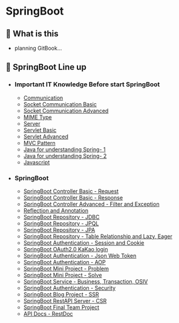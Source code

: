 # SpringBoot

## 📌 What is this

- planning GitBook...

## 📌 SpringBoot Line up

- ### Important IT Knowledge Before start SpringBoot

     - [Communication](https://github.com/JasonSong97/SpringBoot-Knowledge/blob/main/1.%20Communication/CH01.%20%ED%86%B5%EC%8B%A0.md)
     - [Socket Communication Basic](https://github.com/JasonSong97/SpringBoot-Knowledge/blob/main/2.%20Socket%20Communication%20Basic/CH02%20%EC%86%8C%EC%BC%93%ED%86%B5%EC%8B%A0%20%EA%B8%B0%EB%B3%B8.md)
     - [Socket Communication Advanced](https://github.com/JasonSong97/SpringBoot-Knowledge/blob/main/3.%20Socket%20Communication%20Advanced/CH03%20%EC%86%8C%EC%BC%93%ED%86%B5%EC%8B%A0%20%EA%B3%A0%EA%B8%89.md)
     - [MIME Type](https://github.com/JasonSong97/SpringBoot-Knowledge/blob/main/4.%20MIME%20Type/CH04%20MIME%20%ED%83%80%EC%9E%85.md)
     - [Server](https://github.com/JasonSong97/SpringBoot-Knowledge/blob/main/5.%20Server/CH05%20%EC%84%9C%EB%B2%84.md)
     - [Servlet Basic](https://github.com/JasonSong97/SpringBoot-Knowledge/blob/main/6.%20Servlet%20Basic/CH06%20%EC%84%9C%EB%B8%94%EB%A6%BF%20%EA%B8%B0%EB%B3%B8.md)
     - [Servlet Advanced](https://github.com/JasonSong97/SpringBoot-Knowledge/blob/main/7.%20Servlet%20Advanced/CH07%20%EC%84%9C%EB%B8%94%EB%A6%BF%20%EA%B3%A0%EA%B8%89.md)
     - [MVC Pattern](https://github.com/JasonSong97/SpringBoot-Knowledge/blob/main/8.%20MVC%20Pattern/CH08%20MVC%20%ED%8C%A8%ED%84%B4.md)
     - [Java for understanding Spring- 1](https://github.com/JasonSong97/SpringBoot-Knowledge/blob/main/9.%20Java%20for%20understanding%20Spring-%201/CH09%20%EC%8A%A4%ED%94%84%EB%A7%81%20%EC%9D%B4%ED%95%B4%EB%A5%BC%20%EC%9C%84%ED%95%9C%20%EC%9E%90%EB%B0%94%20%EA%B3%A0%EA%B8%89%20-1.md)
     - [Java for understanding Spring- 2](https://github.com/JasonSong97/SpringBoot-Knowledge/blob/main/10.%20Java%20for%20understanding%20Spring-%202/CH10%20%EC%8A%A4%ED%94%84%EB%A7%81%20%EC%9D%B4%ED%95%B4%EB%A5%BC%20%EC%9C%84%ED%95%9C%20%EC%9E%90%EB%B0%94%20%EA%B3%A0%EA%B8%89-2.md)
     - [Javascript](https://github.com/JasonSong97/SpringBoot-Knowledge/blob/main/11.%20Javascript/CH11%20%EC%9E%90%EB%B0%94%EC%8A%A4%ED%81%AC%EB%A6%BD%ED%8A%B8.md)

- ### SpringBoot

     - [SpringBoot Controller Basic - Request](https://github.com/JasonSong97/SpringBoot-Knowledge/blob/main/12.%20SpringBoot%20Controller%20Basic%20-%20Request/CH12%20%EC%8A%A4%ED%94%84%EB%A7%81%EB%B6%80%ED%8A%B8%20%EC%BB%A8%ED%8A%B8%EB%A1%A4%EB%9F%AC%20%EA%B8%B0%EB%B3%B8%20-%20%EC%9A%94%EC%B2%AD.md)
     - [SpringBoot Controller Basic - Response](https://github.com/JasonSong97/SpringBoot-Knowledge/blob/main/13.%20SpringBoot%20Controller%20Basic%20-%20Response/CH13%20%EC%8A%A4%ED%94%84%EB%A7%81%EB%B6%80%ED%8A%B8%20%EC%BB%A8%ED%8A%B8%EB%A1%A4%EB%9F%AC%20%EA%B8%B0%EB%B3%B8%20-%20%EC%9D%91%EB%8B%B5.md)
     - [SpringBoot Controller Advanced - Filter and Exception](https://github.com/JasonSong97/SpringBoot-Knowledge/blob/main/14.%20SpringBoot%20Controller%20Advanced%20-%20Filter%20and%20Exception/CH14%20%EC%8A%A4%ED%94%84%EB%A7%81%EB%B6%80%ED%8A%B8%20%EC%BB%A8%ED%8A%B8%EB%A1%A4%EB%9F%AC%20%EA%B3%A0%EA%B8%89%20-%20%ED%95%84%ED%84%B0%EC%99%80%20%EC%98%88%EC%99%B8%EC%B2%98%EB%A6%AC.md)
     - [Reflection and Annotation](https://github.com/JasonSong97/SpringBoot-Knowledge/blob/main/15.%20Reflection%20and%20Annotation/CH15%20%EB%A6%AC%ED%94%8C%EB%A0%89%EC%85%98%EA%B3%BC%20%EC%96%B4%EB%85%B8%ED%85%8C%EC%9D%B4%EC%85%98.md)
     - [SpringBoot Repository - JDBC](https://github.com/JasonSong97/SpringBoot-Knowledge/blob/main/16.%20SpringBoot%20Repository%20-%20JDBC/CH16%20%EC%8A%A4%ED%94%84%EB%A7%81%EB%B6%80%ED%8A%B8%20%EB%A0%88%ED%8C%8C%EC%A7%80%ED%86%A0%EB%A6%AC(%EC%A0%80%EC%9E%A5%EC%86%8C)%20-%20JDBC.md)
     - [SpringBoot Repository - JPQL](https://github.com/JasonSong97/SpringBoot-Knowledge/blob/main/17.%20SpringBoot%20Repository%20-%20JPQL/CH17%20%EC%8A%A4%ED%94%84%EB%A7%81%EB%B6%80%ED%8A%B8%20%EB%A0%88%ED%8C%8C%EC%A7%80%ED%86%A0%EB%A6%AC(%EC%A0%80%EC%9E%A5%EC%86%8C)%20-%20JPQL.md)
     - [SpringBoot Repository - JPA](https://github.com/JasonSong97/SpringBoot-Knowledge/blob/main/18.%20SpringBoot%20Repository%20-%20JPA/CH18%20%EC%8A%A4%ED%94%84%EB%A7%81%EB%B6%80%ED%8A%B8%20%EB%A0%88%ED%8C%8C%EC%A7%80%ED%86%A0%EB%A6%AC(%EC%A0%80%EC%9E%A5%EC%86%8C)%20-%20JPA.md)
     - [SpringBoot Repository - Table Relationship and Lazy, Eager](https://github.com/JasonSong97/SpringBoot-Knowledge/blob/main/19.%20SpringBoot%20Repository%20-%20Table%20Relationship%20and%20Lazy%2C%20Eager/CH19%20%EC%8A%A4%ED%94%84%EB%A7%81%EB%B6%80%ED%8A%B8%20%EB%A0%88%ED%8C%8C%EC%A7%80%ED%86%A0%EB%A6%AC(%EC%A0%80%EC%9E%A5%EC%86%8C)%20-%20%ED%85%8C%EC%9D%B4%EB%B8%94%20%EC%97%B0%EA%B4%80%20%EA%B4%80%EA%B3%84%EC%99%80%20Lazy%2C%20Eager.md)
     - [SpringBoot Authentication - Session and Cookie](https://github.com/JasonSong97/SpringBoot-Knowledge/blob/main/20.%20SpringBoot%20Authentication%20-%20Session%20and%20Cookie/CH20%20%EC%8A%A4%ED%94%84%EB%A7%81%EB%B6%80%ED%8A%B8%20%EC%9D%B8%EC%A6%9D%20-%20%EC%84%B8%EC%85%98%EA%B3%BC%20%EC%BF%A0%ED%82%A4.md)
     - [SpringBoot OAuth2.0 KaKao login](https://github.com/JasonSong97/SpringBoot-Knowledge/blob/main/21.%20SpringBoot%20OAuth2.0%20KaKao%20login/CH21%20%EC%8A%A4%ED%94%84%EB%A7%81%EB%B6%80%ED%8A%B8%20OAuth2.0%20%EC%B9%B4%EC%B9%B4%EC%98%A4%20%EB%A1%9C%EA%B7%B8%EC%9D%B8.md)
     - [SpringBoot Authentication - Json Web Token](https://github.com/JasonSong97/SpringBoot-Knowledge/blob/main/22.%20SpringBoot%20Authentication%20-%20Json%20Web%20Token/CH22%20%EC%8A%A4%ED%94%84%EB%A7%81%EB%B6%80%ED%8A%B8%20%EC%9D%B8%EC%A6%9D%20-%20Json%20Web%20Token.md)
     - [SpringBoot Authentication - AOP](https://github.com/JasonSong97/SpringBoot-Knowledge/blob/main/23.%20SpringBoot%20Authentication%20-%20AOP/CH23%20%EC%8A%A4%ED%94%84%EB%A7%81%EB%B6%80%ED%8A%B8%20%EC%9D%B8%EC%A6%9D%20-%20AOP.md)
     - [SpringBoot Mini Project - Problem](https://github.com/JasonSong97/SpringBoot-Knowledge/blob/main/24.%20SpringBoot%20Mini%20Project%20-%20Problem/CH24%20%EC%8A%A4%ED%94%84%EB%A7%81%EB%B6%80%ED%8A%B8%20%EB%AF%B8%EB%8B%88%20%ED%94%84%EB%A1%9C%EC%A0%9D%ED%8A%B81%20%EB%AC%B8%EC%A0%9C.md)
     - [SpringBoot Mini Project - Solve](https://github.com/JasonSong97/SpringBoot-Knowledge/blob/main/25.%20SpringBoot%20Mini%20Project%20-%20Solve/CH25%20%EC%8A%A4%ED%94%84%EB%A7%81%EB%B6%80%ED%8A%B8%20%EB%AF%B8%EB%8B%88%20%ED%94%84%EB%A1%9C%EC%A0%9D%ED%8A%B81%20%ED%95%B4%EB%8B%B5.md)
     - [SpringBoot Service - Business, Transaction, OSIV](https://github.com/JasonSong97/SpringBoot-Knowledge/blob/main/26.%20SpringBoot%20Service%20-%20Business%2C%20Transaction%2C%20OSIV/CH26%20%EC%8A%A4%ED%94%84%EB%A7%81%EB%B6%80%ED%8A%B8%20%EC%84%9C%EB%B9%84%EC%8A%A4%20-%20%EB%B9%84%EC%A7%80%EB%8B%88%EC%8A%A4%2C%ED%8A%B8%EB%9E%9C%EC%9E%AD%EC%85%98%2COSIV.md)
     - [SpringBoot Authentication - Security](https://github.com/JasonSong97/SpringBoot-Knowledge/blob/main/27.%20SpringBoot%20Authentication%20-%20Security/CH27%20%EC%8A%A4%ED%94%84%EB%A7%81%EB%B6%80%ED%8A%B8%20%EC%9D%B8%EC%A6%9D%20-%20%EC%8B%9C%ED%81%90%EB%A6%AC%ED%8B%B0.md)
     - [SpringBoot Blog Project - SSR](https://github.com/JasonSong97/SpringBoot-Knowledge/blob/main/28.%20SpringBoot%20Blog%20Project%20-%20SSR/CH28%20%EC%8A%A4%ED%94%84%EB%A7%81%EB%B6%80%ED%8A%B8%20%EB%B8%94%EB%A1%9C%EA%B7%B8%20%ED%94%84%EB%A1%9C%EC%A0%9D%ED%8A%B8%20-%20SSR%20%EC%B5%9C%EC%A2%85%EC%A0%95%EB%A6%AC.md)
     - [SpringBoot RestAPI Server - CSR](https://github.com/JasonSong97/SpringBoot-Knowledge/blob/main/29.%20SpringBoot%20RestAPI%20Server%20-%20CSR/CH29%20%EC%8A%A4%ED%94%84%EB%A7%81%EB%B6%80%ED%8A%B8%20RestAPI%20%EC%84%9C%EB%B2%84%20CSR%20%EC%B5%9C%EC%A2%85%EC%A0%95%EB%A6%AC.md)
     - [SpringBoot Final Team Project](https://github.com/JasonSong97/SpringBoot-Knowledge/blob/main/30.%20SpringBoot%20Final%20Team%20Project/CH30%20%ED%8C%8C%EC%9D%B4%EB%84%90%20%ED%98%91%EC%97%85(%EB%B0%B1%EC%97%94%EB%93%9C%2C%20%ED%94%84%EB%A1%A0%ED%8A%B8%EC%97%94%EB%93%9C)%20%ED%94%84%EB%A1%9C%EC%A0%9D%ED%8A%B8%20%EC%86%8C%EA%B0%9C.md)
     - [API Docs - RestDoc](https://github.com/JasonSong97/SpringBoot-Knowledge/blob/main/31.%20API%20Docs%20-%20RestDoc/CH31%20API%EB%AC%B8%EC%84%9C%20-%20RestDoc.md)
